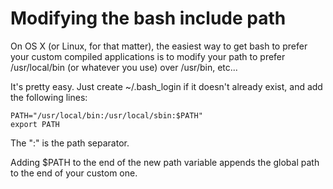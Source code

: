 # Modifying the bash include path

On OS X (or Linux, for that matter), the easiest way to get bash to prefer your custom 
compiled applications is to modify your path to prefer /usr/local/bin (or whatever you 
use) over /usr/bin, etc...

It's pretty easy. Just create ~/.bash_login if it doesn't already exist, and add the following lines:

	PATH="/usr/local/bin:/usr/local/sbin:$PATH"
	export PATH

The ":" is the path separator.

Adding $PATH to the end of the new path variable appends the global path to the end of your custom one.